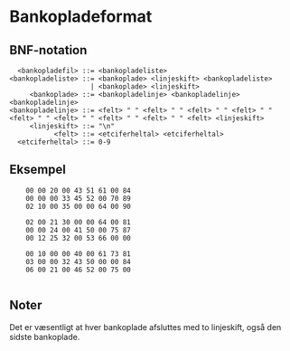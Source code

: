 Bankopladeformat
================

BNF-notation
------------

      <bankopladefil> ::= <bankopladeliste>
    <bankopladeliste> ::= <bankoplade> <linjeskift> <bankopladeliste>
                        | <bankoplade> <linjeskift>
         <bankoplade> ::= <bankopladelinje> <bankopladelinje> <bankopladelinje>
    <bankopladelinje> ::= <felt> " " <felt> " " <felt> " " <felt> " " <felt> " " <felt> " " <felt> " " <felt> " " <felt> <linjeskift>
         <linjeskift> ::= "\n"
               <felt> ::= <etciferheltal> <etciferheltal>
      <etciferheltal> ::= 0-9

Eksempel
--------

```
    00 00 20 00 43 51 61 00 84
    00 00 00 33 45 52 00 70 89
    02 10 00 35 00 00 64 00 90
    
    02 00 21 30 00 00 64 00 81
    00 00 24 00 41 50 00 75 87
    00 12 25 32 00 53 66 00 00
    
    00 10 00 00 40 00 61 73 81
    03 00 00 32 43 50 00 00 84
    06 00 21 00 46 52 00 75 00
    
```

Noter
-----

Det er væsentligt at hver bankoplade afsluttes med to linjeskift, også den
sidste bankoplade.
